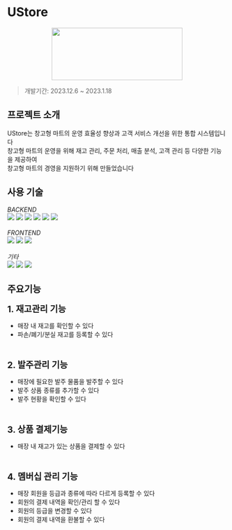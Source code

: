 # UStore

<p align="center">
<img src="https://github.com/hyeon0678/ustore/assets/115452850/d8678a8d-dbca-45da-8bc6-e6a715136904" width="300" height="120"/>
</p>

> 개발기간: 2023.12.6 ~ 2023.1.18


## 프로젝트 소개
UStore는 창고형 마트의 운영 효율성 향상과 고객 서비스 개선을 위한 통합 시스템입니다<br/>
창고형 마트의 운영을 위해 재고 관리, 주문 처리,
매출 분석, 고객 관리 등 다양한 기능을 제공하여<br/>
창고형 마트의 경영을 지원하기 위해 만들었습니다

## 사용 기술
_BACKEND_
<br/>
<img src="https://img.shields.io/badge/JAVA-007396?style=for-the-badge&logo=java&logoColor=white"> 
<img src="https://img.shields.io/badge/springboot-6DB33F?style=for-the-badge&logo=spring&logoColor=white">
<img src="https://img.shields.io/badge/mybatis-007396?style=for-the-badge&logo=mybatis&logoColor=white">
<img src="https://img.shields.io/badge/mariaDB-003545?style=for-the-badge&logo=mariaDB&logoColor=white">
<img src="https://img.shields.io/badge/Amazon Ec2-FF9900?style=for-the-badge&logo=AmazonEc2&logoColor=white">
<img src="https://img.shields.io/badge/Amazon RDS-527FFF?style=for-the-badge&logo=AmazonRDS&logoColor=white">
<br/>
<br/>
_FRONTEND_
<br/>
  <img src="https://img.shields.io/badge/bootstrap-7952B3?style=for-the-badge&logo=css3&logoColor=white"> 
  <img src="https://img.shields.io/badge/javascript-F7DF1E?style=for-the-badge&logo=javascript&logoColor=black"> 
  <img src="https://img.shields.io/badge/jquery-0769AD?style=for-the-badge&logo=jquery&logoColor=white">
<br/>
<br/>
_기타_
<br/>
<img src="https://img.shields.io/badge/github-181717?style=for-the-badge&logo=github&logoColor=white">
<img src="https://img.shields.io/badge/git-F05032?style=for-the-badge&logo=git&logoColor=white">
<img src="https://img.shields.io/badge/Docker-2496ED?style=for-the-badge&logo=Docker&logoColor=white">

## 주요기능
<span style="font-size: 20px;">__1. 재고관리 기능__</span><br/>
- 매장 내 재고를 확인할 수 있다
- 파손/폐기/분실 재고를 등록할 수 있다
<br/>

<span style="font-size: 20px;">__2. 발주관리 기능__</span><br/>
- 매장에 필요한 발주 물품을 발주할 수 있다
- 발주 상품 종류를 추가할 수 있다
- 발주 현황을 확인할 수 있다
<br/>

<span style="font-size: 20px;">__3. 상품 결제기능__</span><br/>
- 매장 내 재고가 있는 상품을 결제할 수 있다

<br/>

<span style="font-size: 20px;">__4. 멤버십 관리 기능__</span><br/>
- 매장 회원을 등급과 종류에 따라 다르게 등록할 수 있다
- 회원의 결제 내역을 확인/관리 할 수 있다
- 회원의 등급을 변경할 수 있다
- 회원의 결제 내역을 환불할 수 있다


